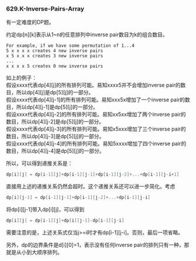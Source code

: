 ### 629.K-Inverse-Pairs-Array

有一定难度的DP题。

约定dp[n][k]表示从1~n的任意排列中inverse pair数目为k的组合数目。
```
For example, if we have some permutation of 1...4   
5 x x x x creates 4 new inverse pairs   
x 5 x x x creates 3 new inverse pairs   
...   
x x x x 5 creates 0 new inverse pairs   
```
如上的例子：    
假设xxxx代表dp[4][j]的所有排列可能。易知xxxx5并不会增加inverse pair的数目，所以dp[4][j]是dp[5][j]的一部分。   
假设xxxx代表dp[4][j-1]的所有排列可能。易知xxx5x增加了一个inverse pair的数目，所以dp[4][j-1]是dp[5][j]的一部分。   
假设xxxx代表dp[4][j-2]的所有排列可能。易知xx5xx增加了两个inverse pair的数目，所以dp[4][j-2]是dp[5][j]的一部分。   
假设xxxx代表dp[4][j-3]的所有排列可能。易知x5xxx增加了三个inverse pair的数目，所以dp[4][j-3]是dp[5][j]的一部分。   
假设xxxx代表dp[4][j-4]的所有排列可能。易知5xxxx增加了四个inverse pair的数目，所以dp[4][j-4]是dp[5][j]的一部分。   

所以，可以得到递推关系是：
```cpp
dp[i][j] = dp[i-1][j]+dp[i-1][j-1]+dp[i-1][j-2]+...+dp[i-1][j-i+1]
```
直接用上述的递推关系仍然会超时。这个递推关系还可以进一步简化。考虑
```cpp
dp[i][j-1] = dp[i-1][j-1]+dp[i-1][j-2]+...+dp[i-1][j-i]
```
将dp[i][j-1]带入dp[i][j]，可以得到
```cpp
dp[i][j] = dp[i-1][j]+dp[i][j-1]-dp[i-1][j-i]
```
需要注意的是，上述关系式仅当j>=i时才有dp[i-1][j-i]。否则，最后一项省略。

另外，dp的边界条件是d[i][0]=1，表示没有任何inverse pair的排列只有一种，那就是从小到大顺序排列。
